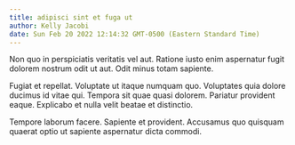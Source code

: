 ```yaml
---
title: adipisci sint et fuga ut
author: Kelly Jacobi
date: Sun Feb 20 2022 12:14:32 GMT-0500 (Eastern Standard Time)
---
```

Non quo in perspiciatis veritatis vel aut. Ratione iusto enim aspernatur fugit dolorem nostrum odit ut aut. Odit minus totam sapiente.

 Fugiat et repellat. Voluptate ut itaque numquam quo. Voluptates quia dolore ducimus id vitae qui. Tempora sit quae quasi dolorem. Pariatur provident eaque. Explicabo et nulla velit beatae et distinctio.

 Tempore laborum facere. Sapiente et provident. Accusamus quo quisquam quaerat optio ut sapiente aspernatur dicta commodi.